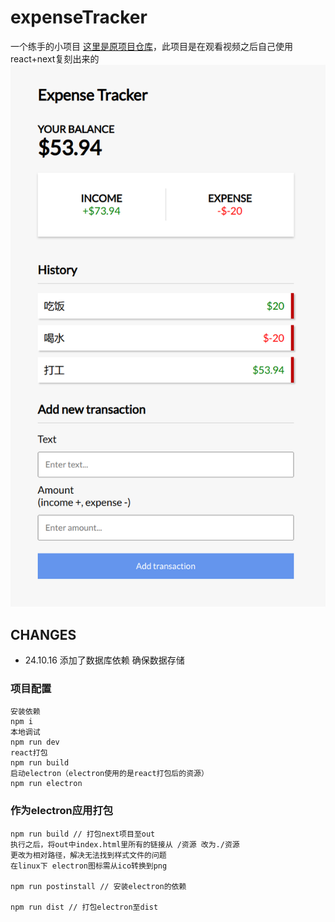 # expenseTracker
一个练手的小项目
<a href="https://github.com/bradtraversy/vue-expense-tracker">这里是原项目仓库</a>，此项目是在观看视频之后自己使用react+next复刻出来的
![主体图片](./imgs/main.png "主体图片")
## CHANGES
<ul>
  <li>24.10.16 添加了数据库依赖 确保数据存储</li>
</ul>

### 项目配置
```
安装依赖
npm i
本地调试
npm run dev
react打包
npm run build
启动electron（electron使用的是react打包后的资源）
npm run electron
```
### 作为electron应用打包
```
npm run build // 打包next项目至out
执行之后，将out中index.html里所有的链接从 /资源 改为./资源
更改为相对路径，解决无法找到样式文件的问题
在linux下 electron图标需从ico转换到png

npm run postinstall // 安装electron的依赖

npm run dist // 打包electron至dist
```

